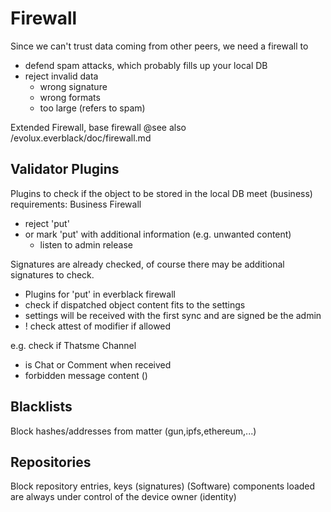 Firewall
========

Since we can't trust data coming from other peers, we need a firewall to 
- defend spam attacks, which probably fills up your local DB
- reject invalid data
    - wrong signature
    - wrong formats
    - too large (refers to spam)

Extended Firewall, base firewall @see also /evolux.everblack/doc/firewall.md

## Validator Plugins
Plugins to check if the object to be stored in the local DB
meet (business) requirements: Business Firewall
- reject 'put'
- or mark 'put' with additional information (e.g. unwanted content)
    - listen to admin release

Signatures are already checked, of course there may be additional signatures to check.
- Plugins for 'put' in everblack firewall
- check if dispatched object content fits to the settings
- settings will be received with the first sync and are signed be the admin
- ! check attest of modifier if allowed


e.g. check if Thatsme Channel 
-  is Chat or Comment when received
- forbidden message content ()

## Blacklists

Block hashes/addresses from matter (gun,ipfs,ethereum,...)

## Repositories

Block repository entries, keys (signatures)
(Software) components loaded are always under control of the device owner (identity)
